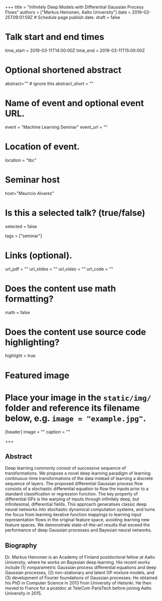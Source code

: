 +++
title = "Infinitely Deep Models with Differential Gaussian Process Flows"
authors = ["Markus Heinonen, Aalto University"]
date = 2019-02-25T09:01:59Z  # Schedule page publish date.
draft = false

# Talk start and end times
time_start = 2019-03-11T14:00:00Z
time_end = 2019-03-11T15:00:00Z

# Optional shortened abstract
abstract="" # ignore this
abstract_short = ""

# Name of event and optional event URL.
event = "Machine Learning Seminar"
event_url = ""

# Location of event.
location = "tbc"

# Seminar host
host="Mauricio Alvarez"

# Is this a selected talk? (true/false)
selected = false

tags = ["seminar"]

# Links (optional).
url_pdf = ""
url_slides = ""
url_video = ""
url_code = ""

# Does the content use math formatting?
math = false

# Does the content use source code highlighting?
highlight = true

# Featured image
# Place your image in the `static/img/` folder and reference its filename below, e.g. `image = "example.jpg"`.
[header]
image = ""
caption = ""

+++

## Abstract
Deep learning commonly consist of successive sequence of transformations. We propose a novel deep learning paradigm of learning continuous-time transformations of the data instead of learning a discrete sequence of layers. The proposed differential Gaussian process flow consists of a stochastic differential equation to flow the inputs prior to a standard classification or regression function. The key property of differential GPs is the warping of inputs through infinitely deep, but infinitesimal, differential fields. This approach generalises classic deep neural networks into stochastic dynamical computation systems, and turns the focus from learning iterative function mappings to learning input representation flows in the original feature space, avoiding learning new feature spaces. We demonstrate state-of-the-art results that exceed the performance of deep Gaussian processes and Bayesian neural networks.

## Biography

Dr. Markus Heinonen is an Academy of Finland postdoctoral fellow at Aalto University, where he works on Bayesian deep learning. His recent works include (1) nonparametric Gaussian process differential equations and deep Gaussian processes, (2) non-stationary and latent GP mixture models, and (3) development of Fourier foundations of Gaussian processes. He obtained his PhD in Computer Science in 2013 from University of Helsinki. He then moved to France for a postdoc at TeleCom ParisTech before joining Aalto University in 2015. 
